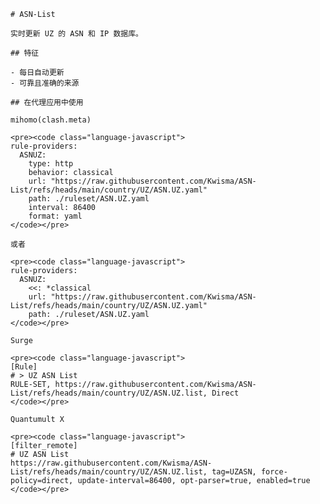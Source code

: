 
    # ASN-List
    
    实时更新 UZ 的 ASN 和 IP 数据库。
    
    ## 特征
    
    - 每日自动更新
    - 可靠且准确的来源
    
    ## 在代理应用中使用
    
    mihomo(clash.meta)
   
    <pre><code class="language-javascript">
    rule-providers:
      ASNUZ:
        type: http
        behavior: classical
        url: "https://raw.githubusercontent.com/Kwisma/ASN-List/refs/heads/main/country/UZ/ASN.UZ.yaml"
        path: ./ruleset/ASN.UZ.yaml
        interval: 86400
        format: yaml
    </code></pre>

    或者

    <pre><code class="language-javascript">
    rule-providers:
      ASNUZ:
        <<: *classical
        url: "https://raw.githubusercontent.com/Kwisma/ASN-List/refs/heads/main/country/UZ/ASN.UZ.yaml"
        path: ./ruleset/ASN.UZ.yaml
    </code></pre>
    
    Surge
    
    <pre><code class="language-javascript">
    [Rule]
    # > UZ ASN List
    RULE-SET, https://raw.githubusercontent.com/Kwisma/ASN-List/refs/heads/main/country/UZ/ASN.UZ.list, Direct
    </code></pre>
    
    Quantumult X
    
    <pre><code class="language-javascript">
    [filter_remote]
    # UZ ASN List
    https://raw.githubusercontent.com/Kwisma/ASN-List/refs/heads/main/country/UZ/ASN.UZ.list, tag=UZASN, force-policy=direct, update-interval=86400, opt-parser=true, enabled=true
    </code></pre>
    